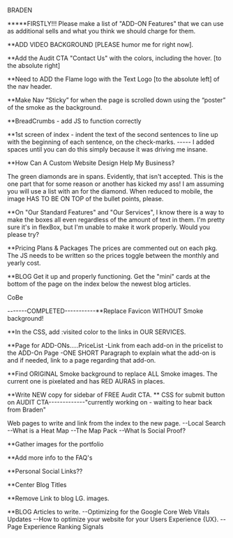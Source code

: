 BRADEN

*****FIRSTLY!!!  Please make a list of "ADD-ON Features" that we can use as additional sells and what you think we should charge for them.

**ADD VIDEO BACKGROUND [PLEASE humor me for right now].

**Add the  Audit CTA "Contact Us" with the colors, including the hover. [to the absolute right]

**Need to ADD the Flame logo with the Text Logo [to the absolute left] of the nav header.

**Make Nav “Sticky” for when the page is scrolled down using the “poster” of the smoke as the background.

**BreadCrumbs - add JS to function correctly

**1st screen of index - indent the text of the second sentences to line up with the beginning of each sentence, on the check-marks. ----- I added spaces until you can do this simply because it was driving  me insane.

**How Can A Custom Website Design Help My Business?

The green diamonds are in spans. Evidently, that isn't accepted. This is the one part that for some reason or another has kicked my ass!  I am assuming you will use a list with an <i></i> for the diamond.  When reduced to mobile, the image HAS TO BE ON TOP of the bullet points, please.

**On "Our Standard Features" and "Our Services",  I know there is a way to make the boxes all even regardless of the amount of text in them.  I'm pretty sure it's in flexBox, but I'm unable to make it work properly.   Would you please try?

**Pricing Plans & Packages
     The prices are commented out on each pkg. The JS needs to be written so the prices toggle between the monthly and yearly cost.

**BLOG
    Get it up and properly functioning. 
    Get the "mini" cards at the bottom of the page on the index below the newest blog articles.



CoBe

-------COMPLETED-----------**Replace Favicon WITHOUT Smoke background!   

**In the CSS, add :visited color to the links in OUR SERVICES.

**Page for ADD-ONs.....PriceList
    -Link from each add-on in the pricelist to the ADD-On Page
    -ONE SHORT Paragraph to explain what the add-on is and if needed, link to a page regarding that add-on.

**Find ORIGINAL Smoke background to replace ALL Smoke images. The current one is pixelated and has RED AURAS in places.

**Write NEW copy for sidebar of FREE Audit CTA.
** CSS for submit button on AUDIT CTA-------------"currently working on - waiting to hear back from Braden"

Web pages to write and link from the index to the new page.
 --Local Search
 --What is a Heat Map 
 --The Map Pack
 --What Is Social Proof?

 
**Gather images for the portfolio

**Add more info to the FAQ's

**Personal Social Links??

**Center Blog Titles

**Remove Link to blog  LG.  images.

**BLOG Articles to write.
    --Optimizing for the Google Core Web Vitals Updates
    --How to optimize your website for your Users Experience {UX}.
    --Page Experience Ranking Signals